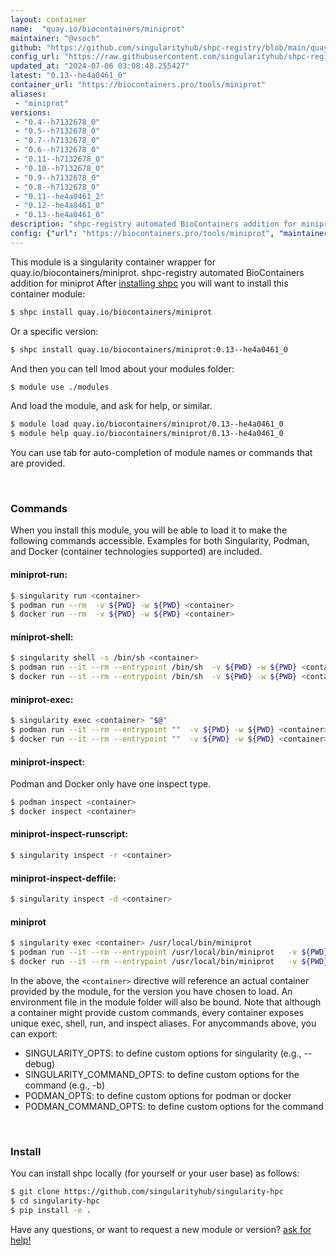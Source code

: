 ```yaml
---
layout: container
name:  "quay.io/biocontainers/miniprot"
maintainer: "@vsoch"
github: "https://github.com/singularityhub/shpc-registry/blob/main/quay.io/biocontainers/miniprot/container.yaml"
config_url: "https://raw.githubusercontent.com/singularityhub/shpc-registry/main/quay.io/biocontainers/miniprot/container.yaml"
updated_at: "2024-07-06 03:08:48.255427"
latest: "0.13--he4a0461_0"
container_url: "https://biocontainers.pro/tools/miniprot"
aliases:
 - "miniprot"
versions:
 - "0.4--h7132678_0"
 - "0.5--h7132678_0"
 - "0.7--h7132678_0"
 - "0.6--h7132678_0"
 - "0.11--h7132678_0"
 - "0.10--h7132678_0"
 - "0.9--h7132678_0"
 - "0.8--h7132678_0"
 - "0.11--he4a0461_2"
 - "0.12--he4a0461_0"
 - "0.13--he4a0461_0"
description: "shpc-registry automated BioContainers addition for miniprot"
config: {"url": "https://biocontainers.pro/tools/miniprot", "maintainer": "@vsoch", "description": "shpc-registry automated BioContainers addition for miniprot", "latest": {"0.13--he4a0461_0": "sha256:41e9fac359d2dfde9db33ad975ec08ca241c56371624608694887756e6a5205a"}, "tags": {"0.4--h7132678_0": "sha256:f47e9f65bc7e6abcd7e1d73dc505a737bcac805514ab44f2d7aa1a97c7d95ebd", "0.5--h7132678_0": "sha256:f2470b9f18f7c6765547e4e1429f04166238454aa0625204ea73d217743e48d9", "0.7--h7132678_0": "sha256:f6b9122f4bc36cabea25c5c81f17711d37b60b235a6c3e8e04e5979e51079c5e", "0.6--h7132678_0": "sha256:81a3a45c40ccc3d8875d0f512654dc20b91aa9a6f2e8ec1962efdbc24a80226e", "0.11--h7132678_0": "sha256:17ea7efdb2f167f6817308fe590f14454b11b23394c971d419c7d3c5a85882da", "0.10--h7132678_0": "sha256:87dba9d874fe10419c821f93afcaf4e1e734b06d917c5363f800bbb248430915", "0.9--h7132678_0": "sha256:e06fc9044e12dfc5ead39e4876996cf2f1f62a5addccd8232838ea0a028b866e", "0.8--h7132678_0": "sha256:57e5837b0f7dd72ee1019020b6ebe5179c3a88a5245cd9b580015a2bf38225e8", "0.11--he4a0461_2": "sha256:1958c9a031388ae33fc2f25adc29ea80ae917e13fc86b1d2d235481309f4d87a", "0.12--he4a0461_0": "sha256:c09c7fad96051c08f0525e2e80bacc14084da021f5e153fd604d463f255fda77", "0.13--he4a0461_0": "sha256:41e9fac359d2dfde9db33ad975ec08ca241c56371624608694887756e6a5205a"}, "docker": "quay.io/biocontainers/miniprot", "aliases": {"miniprot": "/usr/local/bin/miniprot"}}
---
```


This module is a singularity container wrapper for quay.io/biocontainers/miniprot.
shpc-registry automated BioContainers addition for miniprot
After [installing shpc](#install) you will want to install this container module:


```bash
$ shpc install quay.io/biocontainers/miniprot
```

Or a specific version:

```bash
$ shpc install quay.io/biocontainers/miniprot:0.13--he4a0461_0
```

And then you can tell lmod about your modules folder:

```bash
$ module use ./modules
```

And load the module, and ask for help, or similar.

```bash
$ module load quay.io/biocontainers/miniprot/0.13--he4a0461_0
$ module help quay.io/biocontainers/miniprot/0.13--he4a0461_0
```

You can use tab for auto-completion of module names or commands that are provided.

<br>

### Commands

When you install this module, you will be able to load it to make the following commands accessible.
Examples for both Singularity, Podman, and Docker (container technologies supported) are included.

#### miniprot-run:

```bash
$ singularity run <container>
$ podman run --rm  -v ${PWD} -w ${PWD} <container>
$ docker run --rm  -v ${PWD} -w ${PWD} <container>
```

#### miniprot-shell:

```bash
$ singularity shell -s /bin/sh <container>
$ podman run --it --rm --entrypoint /bin/sh  -v ${PWD} -w ${PWD} <container>
$ docker run --it --rm --entrypoint /bin/sh  -v ${PWD} -w ${PWD} <container>
```

#### miniprot-exec:

```bash
$ singularity exec <container> "$@"
$ podman run --it --rm --entrypoint ""  -v ${PWD} -w ${PWD} <container> "$@"
$ docker run --it --rm --entrypoint ""  -v ${PWD} -w ${PWD} <container> "$@"
```

#### miniprot-inspect:

Podman and Docker only have one inspect type.

```bash
$ podman inspect <container>
$ docker inspect <container>
```

#### miniprot-inspect-runscript:

```bash
$ singularity inspect -r <container>
```

#### miniprot-inspect-deffile:

```bash
$ singularity inspect -d <container>
```


#### miniprot

```bash
$ singularity exec <container> /usr/local/bin/miniprot
$ podman run --it --rm --entrypoint /usr/local/bin/miniprot   -v ${PWD} -w ${PWD} <container> -c " $@"
$ docker run --it --rm --entrypoint /usr/local/bin/miniprot   -v ${PWD} -w ${PWD} <container> -c " $@"
```



In the above, the `<container>` directive will reference an actual container provided
by the module, for the version you have chosen to load. An environment file in the
module folder will also be bound. Note that although a container
might provide custom commands, every container exposes unique exec, shell, run, and
inspect aliases. For anycommands above, you can export:

 - SINGULARITY_OPTS: to define custom options for singularity (e.g., --debug)
 - SINGULARITY_COMMAND_OPTS: to define custom options for the command (e.g., -b)
 - PODMAN_OPTS: to define custom options for podman or docker
 - PODMAN_COMMAND_OPTS: to define custom options for the command

<br>

### Install

You can install shpc locally (for yourself or your user base) as follows:

```bash
$ git clone https://github.com/singularityhub/singularity-hpc
$ cd singularity-hpc
$ pip install -e .
```

Have any questions, or want to request a new module or version? [ask for help!](https://github.com/singularityhub/singularity-hpc/issues)